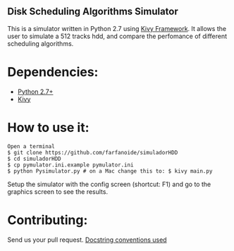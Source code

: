 ## Disk Scheduling Algorithms Simulator


This is a simulator written in Python 2.7 using [Kivy Framework][1]. 
It allows the user to simulate a 512 tracks hdd, and compare the perfomance of different scheduling algorithms.

Dependencies:
=============
* [Python 2.7+][2]
* [Kivy][1]

How to use it:
=============
    Open a terminal
    $ git clone https://github.com/farfanoide/simuladorHDD
    $ cd simuladorHDD
    $ cp pymulator.ini.example pymulator.ini
    $ python Pysimulator.py # on a Mac change this to: $ kivy main.py

Setup the simulator with the config screen (shortcut: F1) and go to the graphics screen to see the results.


Contributing:
=============
Send us your pull request.
[Docstring conventions used][3]

<!-- Links -->
[1]: http://kivy.org
[2]: http://www.python.org/
[3]: http://www.python.org/dev/peps/pep-0257/